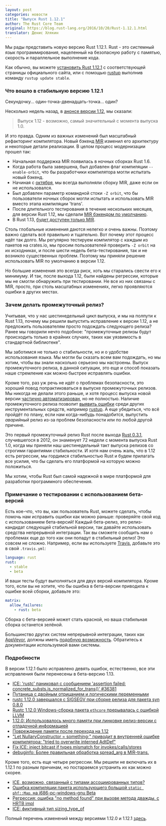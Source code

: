 ```yaml
---
layout: post
categories: новости
title: "Выпуск Rust 1.12.1"
author: The Rust Core Team
original: https://blog.rust-lang.org/2016/10/20/Rust-1.12.1.html
translator: Денис Хлякин
---
```


Мы рады представить новую версию Rust 1.12.1. Rust - это системный язык
программирования, нацеленный на безопасную работу с памятью, скорость и
параллельное выполнение кода.

Как обычно, вы можете [установить Rust 1.12.1][install] с соответствующей
страницы официального сайта, или с помощью [rustup] выполнив команду
`rustup update stable`.

[install]: https://www.rust-lang.org/install.html

### Что вошло в стабильную версию 1.12.1

Секундочку... один-точка-двенадцать-точка... один?

Несколько недель назад, в [анонсе версии 1.12][one-twelve], мы сказали:

[one-twelve]: https://rustycrate.ru/%D0%BD%D0%BE%D0%B2%D0%BE%D1%81%D1%82%D0%B8/2016/09/29/rust-1.12.html

> Выпуск 1.12 - возможно, самый значительный с момента выпуска 1.0.

И это правда. Одним из важных изменений был масштабный рефакторинг
компилятора. Новый бэкенд [MIR] изменил его архитектуру и некоторые детали
реализации. В целом процесс модернизации прошел так:

[MIR]: https://blog.rust-lang.org/2016/04/19/MIR.html

<!--cut-->

* Начальная поддержка MIR появилась в ночных сборках Rust 1.6.
* Когда работа была завершена, был добавлен флаг компиляции `--enable-orbit`,
  что бы разработчики компилятора могли испытать новый бэкенд.
* Начиная с [октября][in October], мы всегда выполняли сборку MIR, даже если
  он не использовался.
* Был добавлен параметр командной стоки `-Z orbit`, что бы пользователи ночных
  сборок могли испытать и использовать MIR вместо этапа компиляции 'trans'.
* После длительного тестирования в течение нескольких месяцев, для версии 
  Rust 1.12, мы сделали [MIR бэкендом по умолчанию][we enabled MIR by default].
* В Rust 1.13, [будет доступен только MIR][MIR will be the only option].

[in October]: https://github.com/rust-lang/rust/pull/28748
[we enabled MIR by default]: https://github.com/rust-lang/rust/pull/34096
[MIR will be the only option]: https://github.com/rust-lang/rust/pull/35764

Столь глобальные изменения даются нелегко и очень важны. Поэтому важно сделать
всё правильно и тщательно. Вот почему этот процесс идёт так долго. Мы регулярно
тестируем компилятор с каждым из пакетов на crates.io, мы просим пользователей
проверить `-Z orbit` на их исходниках, и после шести недель бета-тестирования,
так и не возникло существенных проблем. Поэтому мы приняли решение использовать
MIR по умолчанию в версии 1.12.

Но большие изменения это всегда риск, хоть мы старались свести его к минимуму.
И так, после выхода 1.12, были найдены регрессии, которые мы не смогли
обнаружить при тестировании. Не все из них связаны с MIR, просто, при столь
масштабных изменениях, легко проявляются ошибки в других местах.

### Зачем делать промежуточный релиз?

Учитывая, что у нас шестинедельный цикл выпуска, и мы на полпути к Rust 1.13,
почему мы решили выпустить исправление к версии 1.12, а не предложить 
пользователям просто подождать следующего релиза? Ранее мы говорили
нечто подобное: "промежуточные релизы будут происходить только в крайних 
случаях, таких как уязвимость в стандартной библиотеке".

Мы заботимся не только о стабильности, но и о удобстве использования языка. 
Мы могли бы сказать всем вам подождать, но мы хотим, чтобы вы знали
насколько серьезно мы настроены. Выпуск промежуточного релиза, в данной
ситуации, это еще и способ показать наше стремление как можно быстрее исправлять
ошибки.

Кроме того, раз уж речь не идёт о проблемах безопасности, это хороший повод
попрактиковаться в выпуске промежуточных релизов.
Мы никогда не делали этого раньше, и хотя процесс выпуска новой версии
[частично автоматизирован][semi-automated], но не полностью. Наличие
промежуточного релиза позволит [выявить ошибки][bugs] среди других
инструментальных средств, например [rustup]. А еще убедиться, что всё пройдёт
по плану, если нам когда-нибудь понадобится, выпустить *аварийный* релиз из-за
проблем безопасности или по любой другой причине.

[semi-automated]: https://forge.rust-lang.org/release-process.html
[rustup]: https://www.rustup.rs/
[bugs]: https://github.com/rust-lang/rust/pull/37173#issuecomment-253938822

Это первый промежуточный релиз Rust после выхода [Rust 0.3.1], случившегося в 2012, он знаменует 72 недели с момента выпуска Rust 1.0, когда мы приняли наш 
шестинедельный такт выпуска релизов со строгими гарантиями стабильности.
И хотя нам очень жаль, что в 1.12 есть регрессии, мы гордимся стабильностью
Rust и будем прилагать все усилия, что бы сделать его платформой на которую
можно положиться.

Мы хотим, чтобы Rust был самой надежной в мире платформой для разработки
программного обеспечения.

[Rust 0.3.1]: https://mail.mozilla.org/pipermail/rust-dev/2012-July/002152.html

### Примечание о тестировании с использованием бета-версий

Есть кое-что, что вы, как пользователь Rust, можете сделать, чтобы помочь нам
исправить ошибки как можно раньше: проверяйте свой код с использованием 
бета-версий! Каждый бета-релиз, это релиз-кандидат следующей стабильной версии,
так давайте использовать средства непрерывной интеграции. Так вы сможете
сообщить нам о проблемах еще до того как они попадут в стабильный релиз!
Это совсем не сложно. Например, если вы используете
[Travis](https://travis-ci.org/), добавьте это в свой `.travis.yml`:

```yaml
language: rust
rust:
  - stable
  - beta
```

И ваши тесты будут выполняться для двух версий компилятора. Кроме того, если вы
не хотите, что бы ошибка в бета-версии приводила к ошибке всей сборки, добавьте
это:

```yaml
matrix:
  allow_failures:
    - rust: beta
```

Сборка с бета-версией может стать красной, но ваша стабильная сборка останется
зелёной.

Большинство других систем непрерывной интеграции, таких как 
[AppVeyor](https://www.appveyor.com/), должны иметь
[подобную возможность](https://www.appveyor.com/docs/build-configuration/#allow-failing-jobs).
Обратитесь к документации используемой вами системы.

### Подробности

В версии 1.12.1 было исправлено девять ошибок, естественно, все эти исправления
были перенесены в бета-версию 1.13.

* [ICE: 'rustc' паниковал с сообщением 'assertion failed: concrete_substs.is_normalized_for_trans()' #36381][36381]
* [Путаница с двойным отрицанием и логическими переменными][36856]
* [rustc 1.12.0 завершался с SIGSEGV при сборке релиза для пакета syn 0.8.0][36875]
* [Rustc 1.12.0 Windows-сборка пакета `ethcore` прерывалась с ошибкой LLVM][36924]
* [1.12.0: Использовалось много памяти при линковке релиз-версии с отладочной информацией][36926]
* [Повреждение памяти после перехода на 1.12][36936]
* ["Let NullaryConstructor = something;" приводит в внутренней ошибке компилятора: "tried to overwrite interned AdtDef"][37026]
* [Fix ICE: inject bitcast if types mismatch for invokes/calls/stores][37112]
* [debuginfo: Более правильная обработка spread_arg в MIR-trans.][37153]

[36381]: https://github.com/rust-lang/rust/issues/36381
[36856]: https://github.com/rust-lang/rust/issues/36856
[36875]: https://github.com/rust-lang/rust/issues/36875
[36924]: https://github.com/rust-lang/rust/issues/36924
[36926]: https://github.com/rust-lang/rust/issues/36926
[36936]: https://github.com/rust-lang/rust/issues/36936
[37026]: https://github.com/rust-lang/rust/issues/37026
[37112]: https://github.com/rust-lang/rust/issues/37112
[37153]: https://github.com/rust-lang/rust/issues/37153

Кроме того, есть еще четыре регрессии. Мы решили не включать их в 1.12.1 по
разным причинам, но постараемся устранить их как можно скорее.

* [ICE, возможно, связанный с типами ассоциированных типов?][36325]
* [Ошибка компиляции пакета использующего большой `static phf::Map`, на i686-pc-windows-gnu Beta][36799]
* [Регрессия: ошибка "no method found" при вызове метода дважды, с HRTB impl][37154]
* [ICE: фиктивный тип sizing_type_of][37109]

[36325]: https://github.com/rust-lang/rust/issues/36325
[36799]: https://github.com/rust-lang/rust/issues/36799
[37154]: https://github.com/rust-lang/rust/issues/37154
[37109]: https://github.com/rust-lang/rust/issues/37109

Полный перечень изменений между версиями 1.12.0 и 1.12.1
[здесь](https://github.com/rust-lang/rust/pull/37173).
